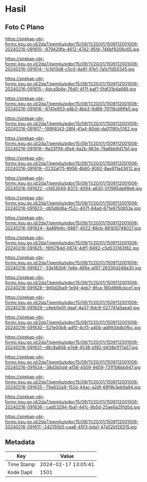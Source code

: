 # Hasil

## Foto C Plano

https://sirekap-obj-formc.kpu.go.id/2da7/pemilu/pdpr/15/09/11/20/01/1509112001006-20240216-091610--879429fa-4612-4742-95f4-746bf9206c65.jpg

https://sirekap-obj-formc.kpu.go.id/2da7/pemilu/pdpr/15/09/11/20/01/1509112001006-20240216-091614--1c1d13d8-c5c0-4a91-97e1-7a1cf1d50345.jpg

https://sirekap-obj-formc.kpu.go.id/2da7/pemilu/pdpr/15/09/11/20/01/1509112001006-20240216-091615--4dca5b8e-76d0-4f7f-baf1-5fdf31b4a689.jpg

https://sirekap-obj-formc.kpu.go.id/2da7/pemilu/pdpr/15/09/11/20/01/1509112001006-20240216-091616--8741e953-e8b3-4bb3-9d88-79119cb6ffe5.jpg

https://sirekap-obj-formc.kpu.go.id/2da7/pemilu/pdpr/15/09/11/20/01/1509112001006-20240216-091617--199f4043-28f4-41a4-80dd-da01190c5162.jpg

https://sirekap-obj-formc.kpu.go.id/2da7/pemilu/pdpr/15/09/11/20/01/1509112001006-20240216-091618--9a33f1f4-dfa4-4a2b-963e-79a6bb9d17b1.jpg

https://sirekap-obj-formc.kpu.go.id/2da7/pemilu/pdpr/15/09/11/20/01/1509112001006-20240216-091619--0232af75-8958-4b60-8092-8ae911a43612.jpg

https://sirekap-obj-formc.kpu.go.id/2da7/pemilu/pdpr/15/09/11/20/01/1509112001006-20240216-091622--cfd53549-8372-4094-a630-011995de99e8.jpg

https://sirekap-obj-formc.kpu.go.id/2da7/pemilu/pdpr/15/09/11/20/01/1509112001006-20240216-091623--db5d6d6a-f52c-407f-84ad-671e6750653e.jpg

https://sirekap-obj-formc.kpu.go.id/2da7/pemilu/pdpr/15/09/11/20/01/1509112001006-20240216-091624--4a89fe6c-6887-4022-88cb-881b10748027.jpg

https://sirekap-obj-formc.kpu.go.id/2da7/pemilu/pdpr/15/09/11/20/01/1509112001006-20240216-091625--f6f0784d-0674-4df1-8492-c5d533163f82.jpg

https://sirekap-obj-formc.kpu.go.id/2da7/pemilu/pdpr/15/09/11/20/01/1509112001006-20240216-091627--33e182b8-7e8e-465e-a197-26330d249a30.jpg

https://sirekap-obj-formc.kpu.go.id/2da7/pemilu/pdpr/15/09/11/20/01/1509112001006-20240216-091628--9d0d2ba9-1e94-4eb7-8fca-180d966cbce1.jpg

https://sirekap-obj-formc.kpu.go.id/2da7/pemilu/pdpr/15/09/11/20/01/1509112001006-20240216-091629--c6eb0e0f-daaf-4a37-8dc9-027741a5aea0.jpg

https://sirekap-obj-formc.kpu.go.id/2da7/pemilu/pdpr/15/09/11/20/01/1509112001006-20240216-091630--521e00b8-adf0-4cf3-a40b-ad993ddb0fbc.jpg

https://sirekap-obj-formc.kpu.go.id/2da7/pemilu/pdpr/15/09/11/20/01/1509112001006-20240216-091631--d9c9a858-e7e8-4538-bf82-b938e1f17a57.jpg

https://sirekap-obj-formc.kpu.go.id/2da7/pemilu/pdpr/15/09/11/20/01/1509112001006-20240216-091634--38d3b5d4-a158-4509-9459-731f1b6bb947.jpg

https://sirekap-obj-formc.kpu.go.id/2da7/pemilu/pdpr/15/09/11/20/01/1509112001006-20240216-091635--79a632a9-152d-44ac-a2df-69f9b3eb9a94.jpg

https://sirekap-obj-formc.kpu.go.id/2da7/pemilu/pdpr/15/09/11/20/01/1509112001006-20240216-091636--cad53294-fba1-441c-8b5d-25ae6a291d5d.jpg

https://sirekap-obj-formc.kpu.go.id/2da7/pemilu/pdpr/15/09/11/20/01/1509112001006-20240216-091611--242150b5-caa8-45f3-bda1-47a52bf28315.jpg


## Metadata

| Key        | Value               |
| ---------- | ------------------- |
| Time Stamp | 2024-02-17 13:05:41 |
| Kode Dapil | 1501                |



